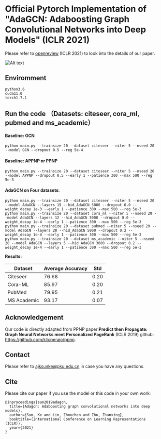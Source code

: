 # Official Pytorch Implementation of "AdaGCN: Adaboosting Graph Convolutional Networks into Deep Models" (ICLR 2021)

Please refer to [openreview](https://openreview.net/forum?id=QkRbdiiEjM) (ICLR 2021) to look into the details of our paper.

![Alt text](https://github.com/datake/AdaGCN/blob/master/AdaGCN.png)


## Enviromment

```
python3.6  
cuda11.0  
torch1.7.1
```

## Run the code （Datasets: citeseer, cora_ml, pubmed and ms_academic）



#### Baseline: GCN

```
python main.py --trainsize 20 --dataset citeseer --niter 5 --nseed 20 --model GCN --dropout 0.5 --reg 5e-4
```

#### Baseline: APPNP or PPNP

```
python main.py --trainsize 20 --dataset citeseer --niter 5 --nseed 20 --model APPNP --dropout 0.5 --early 1 --patience 300 --max 500 --reg 5e-3
```

#### AdaGCN on Four datasets:

```
python main.py --trainsize 20 --dataset citeseer --niter 5 --nseed 20 --model AdaGCN --layers 15 --hid_AdaGCN 5000 --dropout 0.0 --weight_decay 1e-3 --early 1 --patience 300 --max 500 --reg 5e-3   
python main.py --trainsize 20 --dataset cora_ml --niter 5 --nseed 20 --model AdaGCN --layers 12 --hid_AdaGCN 5000 --dropout 0.0 --weight_decay 1e-4 --early 1 --patience 300 --max 500 --reg 5e-3   
python main.py --trainsize 20 --dataset pubmed --niter 5 --nseed 20 --model AdaGCN --layers 20 --hid_AdaGCN 5000 --dropout 0.2 --weight_decay 1e-4 --early 1 --patience 300 --max 500 --reg 5e-3   
python main.py --trainsize 20 --dataset ms_academic --niter 5 --nseed 20 --model AdaGCN --layers 5 --hid_AdaGCN 3000 --dropout 0.2 --weight_decay 1e-4 --early 1 --patience 300 --max 500 --reg 5e-3
```

**Results:** 

| Dataset  | Average Accuracy | Std |
| ------------- | ------------- | ------------- |
| Citeseer  | 76.68  | 0.20  |
| Cora-ML  | 85.97  | 0.20  |
| PubMed  | 79.95  | 0.21  |
| MS Academic  | 93.17  | 0.07  |

## Acknowledgement

Our code is directly adapted from PPNP paper **Predict then Propagate: Graph Neural Networks meet Personalized PageRank** (ICLR 2019) github: https://github.com/klicperajo/ppnp.

## Contact

Please refer to ajksunke@pku.edu.cn in case you have any questions. 

## Cite
Please cite our paper if you use the model or this code in your own work:
```
@inproceedings{sun2019adagcn,
  title={Adagcn: Adaboosting graph convolutional networks into deep models},
  author={Sun, Ke and Lin, Zhouchen and Zhu, Zhanxing},
  booktitle={International Conference on Learning Representations (ICLR)},
  year={2021}
}
```
